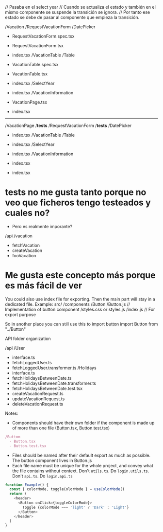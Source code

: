 // Pasaba en el select year
// Cuando se actualiza el estado y también en el mismo componente se suspende la transición se ignora.
// Por tanto ese estado se debe de pasar al componente que empieza la transición.


/Vacation
 /RequestVacationForm
  /DatePicker
  - RequestVacationForm.spec.tsx
  - RequestVacationForm.tsx
  - index.tsx
 /VacationTable
  /Table

  - VacationTable.spec.tsx
  - VacationTable.tsx
  - index.tsx
 /SelectYear
  - index.tsx
 /VacationInformation

 - VacationPage.tsx
 - index.tsx

--------------------------------------------------------------

/VacationPage
 /__tests__
 /RequestVacationForm
 /__tests__
  /DatePicker
  - index.tsx
 /VacationTable
  /Table
  - index.tsx
 /SelectYear
  - index.tsx
 /VacationInformation
  - index.tsx

 - index.tsx

# __tests__ no me gusta tanto porque no veo que ficheros tengo testeados y cuales no?
- Pero es realmente imporante?

/api
 /vacation
  - fetchVacation
  - createVacation
  - fooVacation
# Me gusta este concepto más porque es más fácil de ver

You could also use index file for exporting. Then the main part will stay in a dedicated file.
Example:
src/
  /components
    /Button
      /Button.js // Implementation of button component
      /styles.css or styles.js
      /index.js // For export purpose

So in another place you can still use this to import button
import Button from "../Button"

API folder organization

/api
 /User
  - interface.ts
  - fetchLoggedUser.ts
  - fetchLoggedUser.transformer.ts
 /Holidays
  - interface.ts
  - fetchHolidaysBetweenDate.ts
  - fetchHolidaysBetweenDate.transformer.ts
  - fetchHolidaysBetweenDate.test.tsx
  - createVacationRequest.ts
  - updateVacationRequest.ts
  - deleteVacationRequest.ts


Notes:
- Components should have their own folder if the component is made up of more than one file (Button.tsx, Button.test.tsx)
```javascript
/Button
  - Button.tsx
  - Button.test.tsx
```
- Files should be named after their default export as much as possible.
The button component lives in Button.js
- Each file name must be unique for the whole project, and convey what the file contains without context.
Don't `utils.ts`. Do `login.utils.ts`. Don't `api.ts`. Do `login.api.ts`


```javascript
function Example() {
  const { colorMode, toggleColorMode } = useColorMode()
  return (
    <header>
      <Button onClick={toggleColorMode}>
        Toggle {colorMode === 'light' ? 'Dark' : 'Light'}
      </Button>
    </header>
  )
}
```

